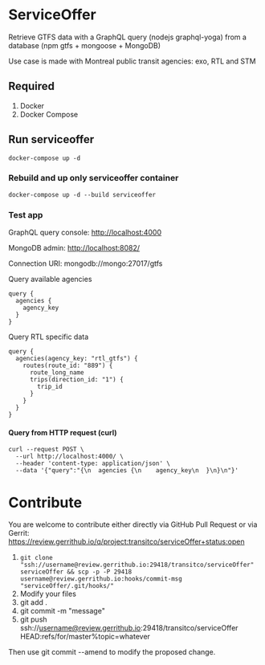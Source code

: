 # ServiceOffer

Retrieve GTFS data with a GraphQL query (nodejs graphql-yoga) from a database (npm gtfs + mongoose + MongoDB)

Use case is made with Montreal public transit agencies: exo, RTL and STM

## Required
1. Docker
2. Docker Compose

## Run serviceoffer

`docker-compose up -d`

### Rebuild and up only serviceoffer container

`docker-compose up -d --build serviceoffer`

### Test app

GraphQL query console: <http://localhost:4000>

MongoDB admin: <http://localhost:8082/>

Connection URI: mongodb://mongo:27017/gtfs

Query available agencies
```
query {
  agencies {
    agency_key
  }
}
```

Query RTL specific data
```
query {
  agencies(agency_key: "rtl_gtfs") {
    routes(route_id: "889") {
      route_long_name
      trips(direction_id: "1") {
        trip_id
      }
    }
  }
}
```
#### Query from HTTP request (curl)

```
curl --request POST \
  --url http://localhost:4000/ \
  --header 'content-type: application/json' \
  --data '{"query":"{\n  agencies {\n    agency_key\n  }\n}\n"}'
```
# Contribute

You are welcome to contribute either directly via GitHub Pull Request or via Gerrit:
<https://review.gerrithub.io/q/project:transitco/serviceOffer+status:open>

1. ```git clone "ssh://username@review.gerrithub.io:29418/transitco/serviceOffer" serviceOffer && scp -p -P 29418 username@review.gerrithub.io:hooks/commit-msg "serviceOffer/.git/hooks/" ```
2. Modify your files
3. git add .
4. git commit -m "message"
5. git push ssh://username@review.gerrithub.io:29418/transitco/serviceOffer HEAD:refs/for/master%topic=whatever

Then use git commit --amend to modify the proposed change.